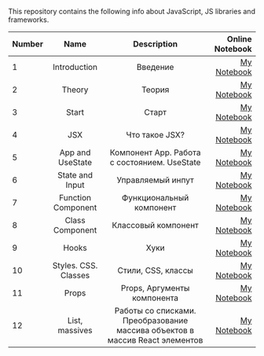 This repository contains the following  info about JavaScript, JS libraries and frameworks.

| Number        | Name                             | Description                                                   |  Online Notebook | 
| ------------- |:--------------------------------:|:--------------------------------------------------------------:|-----------------:|
|  1            |Introduction                 |  Введение                                      | [My Notebook](https://colab.research.google.com/drive/1tl1vQ9v8ZTpCvMV0xTPgPOykC92Z3_qH#scrollTo=OsjbOFdLB_2h)
 |  2            |Theory                 |  Теория                                       | [My Notebook](https://colab.research.google.com/drive/16uBgCqiUoYsmdfNrZReYjRO4cKvUKd1x#scrollTo=LLImLD_QgQ4m)
  |  3            |  Start                 |  Старт                                        | [My Notebook](https://colab.research.google.com/drive/1o1rITepykKH3Q37bX2bU1I88wkmxrw2m#scrollTo=C7i0t2KGwK2M)
  |  4            |  JSX                 |  Что такое JSX?                                        | [My Notebook](https://colab.research.google.com/drive/16zlU_kH4LfGQlO_zpfGVEeQvK52yN17b)  
 |  5            |  App and UseState                 |  Компонент App. Работа с состоянием. UseState                                   | [My Notebook](https://colab.research.google.com/drive/1kuVdMnWy2RvTMkzei-EmK2Nitd1yqIwE#scrollTo=kz5s6CEO95Zx)  
 |  6            | State  and Input             |  Управляемый инпут                                 | [My Notebook]( https://colab.research.google.com/drive/1HoBBI_nSKpkF9OjA9cWNNNPXryDy-nbb)  
 |  7            | Function Component            |  Функциональный компонент                                 | [My Notebook](https://colab.research.google.com/drive/1TWwEMk7jIKlymkxfyge2_3y4qJP66u7d#scrollTo=pL3tB-sWue9i)  
 |  8            | Class Component            |  Классовый компонент                                 | [My Notebook](https://colab.research.google.com/drive/1uGY4I5-hjdSUKpNDePSWiQIJOiOUY0IG#scrollTo=yIxqcOg8tOPw)  
 |  9            | Hooks            |  Хуки                                 | [My Notebook](https://colab.research.google.com/drive/18iQ7cJYjI_hEevdGq1wFhZFlg6gw2FNH#scrollTo=6QQF2cvuVYuZ)  
 |  10           | Styles. CSS. Classes            |  Стили, CSS, классы                                | [My Notebook]( https://colab.research.google.com/drive/1M2jWbIrL0wcNx3hbMLbZ3oQuhprP3KBu#scrollTo=CGut98S4FfAK) 
 |  11          | Props            |  Props, Аргументы компонента                               | [My Notebook](https://colab.research.google.com/drive/1hugFknQImyx4wVnV2ensLnpWnIzbxyGs#scrollTo=YbsFpqcSUP-k) 
 | 12           | List, massives         |   Работы со списками. Преобразование массива объектов в массив React элементов      | [My Notebook](https://colab.research.google.com/drive/1WeqGSydBfj-NY7CORM7MtEay_axujxYy#scrollTo=7CGZPltMbCM4) 
